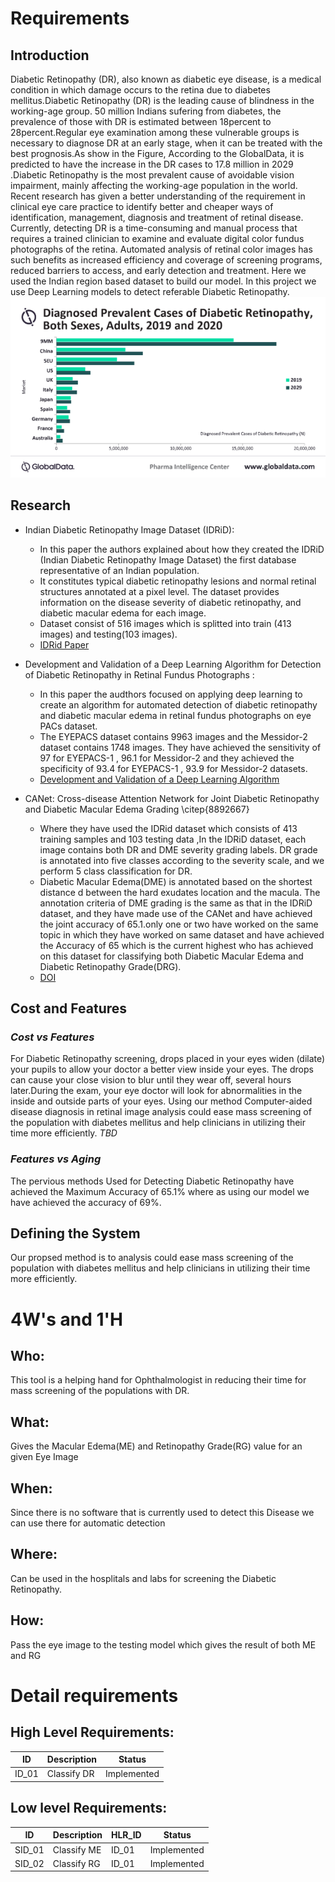 # Requirements

## Introduction
Diabetic Retinopathy (DR), also known as diabetic eye disease, is a medical condition in which damage occurs to the retina due to diabetes mellitus.Diabetic Retinopathy (DR) is the leading cause of blindness in the working-age group. 50 million Indians sufering from diabetes, the prevalence of those with DR is estimated between 18percent to 28percent.Regular eye examination among these vulnerable groups is necessary to diagnose DR at an early stage, when it can be treated with the best prognosis.As show in the Figure, According to the GlobalData, it is predicted to have the increase in the DR cases to 17.8 million in 2029 .Diabetic Retinopathy is the most prevalent cause of avoidable vision impairment, mainly affecting the working-age population in the world. Recent research has given a better understanding of the requirement in clinical eye care practice to identify better and cheaper ways of identification, management, diagnosis and treatment of retinal disease. Currently, detecting DR is a time-consuming and manual process that requires a trained clinician to examine and evaluate digital color fundus photographs of the retina. Automated analysis of retinal color images has such benefits as increased efficiency and coverage of screening programs, reduced barriers to access, and early detection and treatment. Here we used the Indian region based dataset to build our model. In this project we use Deep Learning models to detect referable Diabetic Retinopathy.
![Stats](https://github.com/Deepak141/Sample_ltts/blob/main/1_Requirements/Stats%20(1).png)

## Research
* Indian Diabetic Retinopathy Image Dataset (IDRiD): 
   * In this paper the authors explained about how they created the IDRiD (Indian Diabetic Retinopathy Image Dataset) the first database representative of an Indian population. 
   * It constitutes typical diabetic retinopathy lesions and normal retinal structures annotated at a pixel level. The dataset provides information on the disease severity of diabetic retinopathy, and diabetic macular edema for each image.
   * Dataset consist of 516 images which is splitted into train (413 images) and testing(103 images).
   * [IDRid Paper](https://www.mdpi.com/2306-5729/3/3/25)

 

* Development and Validation of a Deep Learning Algorithm for Detection of Diabetic Retinopathy in Retinal Fundus Photographs :
  *  In this paper the audthors focused on applying deep learning to create an algorithm for automated detection of diabetic retinopathy and diabetic macular edema in retinal fundus photographs on eye PACs dataset.
  *  The EYEPACS dataset contains 9963 images and the Messidor-2 dataset contains 1748 images. They have achieved the sensitivity of 97 for EYEPACS-1 , 96.1 for Messidor-2 and they achieved the specificity of 93.4 for EYEPACS-1 , 93.9 for Messidor-2 datasets.
  *  [Development and Validation of a Deep Learning Algorithm ](https://doi.org/10.1001/jama.2016.17216)

* CANet: Cross-disease Attention Network for Joint Diabetic Retinopathy and Diabetic Macular Edema Grading \citep{8892667}
  * Where they have used the IDRid dataset which consists of 413 training samples and 103 testing data ,In the IDRiD dataset, each image contains both DR and DME severity grading labels. DR grade is annotated into five classes according to the severity scale, and we perform 5 class classification for DR. 
  * Diabetic Macular Edema(DME) is annotated based on the shortest distance d between the hard exudates location and the macula. The annotation criteria of DME grading is the same as that in the IDRiD dataset, and they have made use of the CANet and have achieved the joint accuracy of 65.1.only one or two have worked on the same topic in which they have worked on same dataset and have achieved the Accuracy of 65 which is the current highest who has achieved on this dataset for classifying both Diabetic Macular Edema and Diabetic Retinopathy Grade(DRG).
  * [DOI](10.1109/TMI.2019.2951844)

## Cost and Features
### *Cost vs Features*
For Diabetic Retinopathy screening, drops placed in your eyes widen (dilate) your pupils to allow your doctor a better view inside your eyes. The drops can cause your close vision to blur until they wear off, several hours later.During the exam, your eye doctor will look for abnormalities in the inside and outside parts of your eyes. 
Using our method Computer-aided disease diagnosis in retinal image analysis could ease mass screening of the population with diabetes mellitus and help clinicians in utilizing their time more efficiently. 
*TBD*

### *Features vs Aging*
The pervious methods Used for Detecting Diabetic Retinopathy have achieved the Maximum Accuracy of 65.1% where as using our model we have achieved the accuracy of 69%.

## Defining the System
Our propsed method is to analysis could ease mass screening of the population with diabetes mellitus and help clinicians in utilizing their time more efficiently.

# 4W&#39;s and 1&#39;H

## Who:

This tool is a helping hand for Ophthalmologist in reducing their time for mass screening of the populations with DR.

## What:

Gives the Macular Edema(ME) and Retinopathy Grade(RG) value for an given Eye Image

## When:

Since there is no software that is currently used to detect this Disease we can use there for automatic detection

## Where:

Can be used in the hosplitals and labs for screening the Diabetic Retinopathy.

## How:

Pass the eye image to the testing model which gives the result of both ME and RG

# Detail requirements
## High Level Requirements:

|      ID          |Description                          |Status                         |
|----------------|-------------------------------|-----------------------------|
|ID_01|Classify DR |Implemented|



##  Low level Requirements:
|      ID          |Description                          |  HLR_ID  |Status               |
|----------------|-------------------------------|----------|-----------------------------|
|SID_01|Classify ME|ID_01|Implemented|
|SID_02|Classify RG|ID_01|Implemented|

